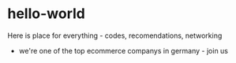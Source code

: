 # hello-world
Here is place for everything - codes, recomendations, networking
- we're one of the top ecommerce companys in germany - join us
